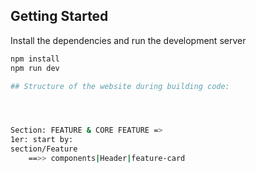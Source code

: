 ## Getting Started

Install the dependencies and run the development server

```bash
npm install
npm run dev

## Structure of the website during building code:




Section: FEATURE & CORE FEATURE =>
1er: start by:
section/Feature 
    ==>> components|Header|feature-card

